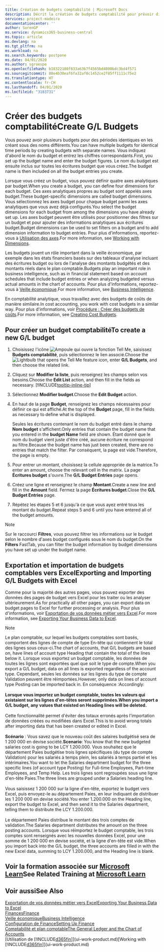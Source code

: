 ```yaml
---
title: Création de budgets comptabilité | Microsoft Docs
description: Décrit la création de budgets comptabilité pour prévoir différentes activités financières et affecter des axes analytiques à des fins de veille économique.
services: project-madeira
documentationcenter: ''
author: SorenGP
ms.service: dynamics365-business-central
ms.topic: article
ms.devlang: na
ms.tgt_pltfrm: na
ms.workload: na
ms.search.keywords: postpone
ms.date: 04/01/2020
ms.author: sgroespe
ms.openlocfilehash: b18322180f833a63b7f4565bd4000bdc3bd4f571
ms.sourcegitcommit: 88e4b30eaf6fa32af0c1452ce2f85ff1111c75e2
ms.translationtype: HT
ms.contentlocale: fr-CH
ms.lasthandoff: 04/01/2020
ms.locfileid: "3183731"
---
```

# <a name="create-gl-budgets"></a><span data-ttu-id="73a98-103">Créer des budgets comptabilité</span><span class="sxs-lookup"><span data-stu-id="73a98-103">Create G/L Budgets</span></span>
<span data-ttu-id="73a98-104">Vous pouvez avoir plusieurs budgets pour des périodes identiques en les créant sous des noms différents.</span><span class="sxs-lookup"><span data-stu-id="73a98-104">You can have multiple budgets for identical time periods by creating budgets with separate names.</span></span> <span data-ttu-id="73a98-105">Vous indiquez d'abord le nom du budget et entrez les chiffres correspondants.</span><span class="sxs-lookup"><span data-stu-id="73a98-105">First, you set up the budget name and enter the budget figures.</span></span> <span data-ttu-id="73a98-106">Le nom du budget est ensuite inclus sur toutes les écritures budget que vous créez.</span><span class="sxs-lookup"><span data-stu-id="73a98-106">The budget name is then included on all the budget entries you create.</span></span>  

<span data-ttu-id="73a98-107">Lorsque vous créez un budget, vous pouvez définir quatre axes analytiques par budget.</span><span class="sxs-lookup"><span data-stu-id="73a98-107">When you create a budget, you can define four dimensions for each budget.</span></span> <span data-ttu-id="73a98-108">Ces axes analytiques propres au budget sont appelés axes budget.</span><span class="sxs-lookup"><span data-stu-id="73a98-108">These budget-specific dimensions are called budget dimensions.</span></span> <span data-ttu-id="73a98-109">Vous sélectionnez les axes budget pour chaque budget parmi les axes analytiques que vous avez déjà configurés.</span><span class="sxs-lookup"><span data-stu-id="73a98-109">You select the budget dimensions for each budget from among the dimensions you have already set up.</span></span> <span data-ttu-id="73a98-110">Les axes budget peuvent être utilisés pour positionner des filtres sur un budget et pour ajouter des informations analytiques aux écritures budget.</span><span class="sxs-lookup"><span data-stu-id="73a98-110">Budget dimensions can be used to set filters on a budget and to add dimension information to budget entries.</span></span> <span data-ttu-id="73a98-111">Pour plus d'informations, reportez-vous à [Utilisation des axes](finance-dimensions.md).</span><span class="sxs-lookup"><span data-stu-id="73a98-111">For more information, see [Working with Dimensions](finance-dimensions.md).</span></span>

<span data-ttu-id="73a98-112">Les budgets jouent un rôle important dans la veille économique, par exemple dans les états financiers basés sur des tableaux d'analyse incluant des écritures budget ou lors de l'analyse des montants budgétés et des montants réels dans le plan comptable.</span><span class="sxs-lookup"><span data-stu-id="73a98-112">Budgets play an important role in business intelligence, such as in financial statement based on account schedules that include budget entries or when analyzing budgeted versus actual amounts in the chart of accounts.</span></span> <span data-ttu-id="73a98-113">Pour plus d'informations, reportez-vous à [Veille économique](bi.md).</span><span class="sxs-lookup"><span data-stu-id="73a98-113">For more information, see [Business Intelligence](bi.md).</span></span>

<span data-ttu-id="73a98-114">En comptabilité analytique, vous travaillez avec des budgets de coûts de manière similaire.</span><span class="sxs-lookup"><span data-stu-id="73a98-114">In cost accounting, you work with cost budgets in a similar way.</span></span> <span data-ttu-id="73a98-115">Pour plus d'informations, voir [Procédure : Créer des budgets de coûts](finance-create-cost-budgets.md).</span><span class="sxs-lookup"><span data-stu-id="73a98-115">For more information, see [Creating Cost Budgets](finance-create-cost-budgets.md).</span></span>    

## <a name="to-create-a-new-gl-budget"></a><span data-ttu-id="73a98-116">Pour créer un budget comptabilité</span><span class="sxs-lookup"><span data-stu-id="73a98-116">To create a new G/L budget</span></span>  
1. <span data-ttu-id="73a98-117">Choisissez l'icône ![Ampoule qui ouvre la fonction Tell Me](media/ui-search/search_small.png "Dites-moi ce que vous voulez faire"), saisissez **Budgets comptabilité**, puis sélectionnez le lien associé.</span><span class="sxs-lookup"><span data-stu-id="73a98-117">Choose the ![Lightbulb that opens the Tell Me feature](media/ui-search/search_small.png "Tell me what you want to do") icon, enter **G/L Budgets**, and then choose the related link.</span></span>  
2. <span data-ttu-id="73a98-118">Cliquez sur **Modifier la liste**, puis renseignez les champs selon vos besoins.</span><span class="sxs-lookup"><span data-stu-id="73a98-118">Choose the **Edit List** action, and then fill in the fields as necessary.</span></span> [!INCLUDE[tooltip-inline-tip](includes/tooltip-inline-tip_md.md)]  
3. <span data-ttu-id="73a98-119">Sélectionnez **Modifier budget**.</span><span class="sxs-lookup"><span data-stu-id="73a98-119">Choose the **Edit Budget** action.</span></span>
4. <span data-ttu-id="73a98-120">En haut de la page **Budget**, renseignez les champs nécessaires pour définir ce qui est affiché.</span><span class="sxs-lookup"><span data-stu-id="73a98-120">At the top of the **Budget** page, fill in the fields as necessary to define what is displayed.</span></span>  

    <span data-ttu-id="73a98-121">Seules les écritures contenant le nom du budget entré dans le champ **Nom budget** s'affichent.</span><span class="sxs-lookup"><span data-stu-id="73a98-121">Only entries that contain the budget name that you entered in the **budget Name** field are shown.</span></span> <span data-ttu-id="73a98-122">Étant donné que le nom du budget vient juste d'être créé, aucune écriture ne correspond au filtre.</span><span class="sxs-lookup"><span data-stu-id="73a98-122">Because the budget name has just been created, there are no entries that match the filter.</span></span> <span data-ttu-id="73a98-123">Par conséquent, la page est vide.</span><span class="sxs-lookup"><span data-stu-id="73a98-123">Therefore, the page is empty.</span></span>  
5. <span data-ttu-id="73a98-124">Pour entrer un montant, choisissez la cellule appropriée de la matrice.</span><span class="sxs-lookup"><span data-stu-id="73a98-124">To enter an amount, choose the relevant cell in the matrix.</span></span> <span data-ttu-id="73a98-125">La page **Écritures budget** s'ouvre.</span><span class="sxs-lookup"><span data-stu-id="73a98-125">The **G/L Budget Entries** page opens.</span></span>  
6. <span data-ttu-id="73a98-126">Créez une ligne et renseignez le champ **Montant**.</span><span class="sxs-lookup"><span data-stu-id="73a98-126">Create a new line and fill in the **Amount** field.</span></span> <span data-ttu-id="73a98-127">Fermez la page **Écritures budget**.</span><span class="sxs-lookup"><span data-stu-id="73a98-127">Close the **G/L Budget Entries** page.</span></span>  
7. <span data-ttu-id="73a98-128">Répétez les étapes 5 et 6 jusqu'à ce que vous ayez entré tous les montant du budget.</span><span class="sxs-lookup"><span data-stu-id="73a98-128">Repeat steps 5 and 6 until you have entered all of the budget amounts.</span></span>  

> [!NOTE]  
>  <span data-ttu-id="73a98-129">Sur le raccourci **Filtres**, vous pouvez filtrer les informations sur le budget selon le nombre d'axes budget configurés sous le nom du budget.</span><span class="sxs-lookup"><span data-stu-id="73a98-129">On the **Filters** FastTab, you can filter the budget information by budget dimensions you have set up under the budget name.</span></span>

## <a name="exporting-and-importing-gl-budgets-with-excel"></a><span data-ttu-id="73a98-130">Exportation et importation de budgets comptables vers Excel</span><span class="sxs-lookup"><span data-stu-id="73a98-130">Exporting and Importing G/L Budgets with Excel</span></span>
<span data-ttu-id="73a98-131">Comme pour la majorité des autres pages, vous pouvez exporter des données des pages de budget vers Excel pour les traiter ou les analyser ultérieurement.</span><span class="sxs-lookup"><span data-stu-id="73a98-131">As for practically all other pages, you can export data on budget pages to Excel for further processing or analysis.</span></span> <span data-ttu-id="73a98-132">Pour plus d'informations, voir [Exportation de vos données métier vers Excel](about-export-data.md).</span><span class="sxs-lookup"><span data-stu-id="73a98-132">For more information, see [Exporting Your Business Data to Excel](about-export-data.md).</span></span>

> [!NOTE]
> <span data-ttu-id="73a98-133">Le plan comptable, sur lequel les budgets comptables sont basés, comportent des lignes de compte de type En-tête qui contiennent le total des lignes sous ceux-ci.</span><span class="sxs-lookup"><span data-stu-id="73a98-133">The chart of accounts, that G/L budgets are based on, have lines of account type Heading that contain the total of the lines below it.</span></span> <span data-ttu-id="73a98-134">Lorsque vous exportez un budget comptable, les données de toutes les lignes sont exportées quel que soit le type de compte.</span><span class="sxs-lookup"><span data-stu-id="73a98-134">When you export a G/L budget, data on all lines is exported regardless of the account type.</span></span> <span data-ttu-id="73a98-135">Cependant, seules les données sur les lignes du type de compte Validation peuvent être réimportées.</span><span class="sxs-lookup"><span data-stu-id="73a98-135">However, only data on lines of account type Posting can be imported back in.</span></span> <span data-ttu-id="73a98-136">En conséquence :</span><span class="sxs-lookup"><span data-stu-id="73a98-136">Accordingly:</span></span> <br /><br /> <span data-ttu-id="73a98-137">**Lorsque vous importez un budget comptable, toutes les valeurs qui existaient sur les lignes d'en-têtes seront supprimées.**</span><span class="sxs-lookup"><span data-stu-id="73a98-137">**When you import a G/L budget, any values that existed on Heading lines will be deleted.**</span></span> <br /><br /> <span data-ttu-id="73a98-138">Cette fonctionnalité permet d'éviter des totaux erronés après l'importation de données créées ou modifiées dans Excel.</span><span class="sxs-lookup"><span data-stu-id="73a98-138">This is to avoid wrong totals after importing data that has been created or edited in Excel.</span></span><br /><br /> <span data-ttu-id="73a98-139">**Scénario** : Vous savez que le nouveau coût des salaires budgétisé sera de 1 200 000 en devise société.</span><span class="sxs-lookup"><span data-stu-id="73a98-139">**Scenario**: You know that the new budgeted salaries cost is going to be LCY 1.200.000.</span></span> <span data-ttu-id="73a98-140">Vous souhaitez que le département Paies budgétise trois lignes spécifiques (du type de compte Validation) pour les salariés à temps plein, les salariés à temps partiel et les intérimaires.</span><span class="sxs-lookup"><span data-stu-id="73a98-140">You want to let the Salaries department budget for the three specific lines (of account type Posting) for Full-time Employees, Part-time Employees, and Temp Help.</span></span> <span data-ttu-id="73a98-141">Les trois lignes sont regroupées sous une ligne d'en-tête Paies.</span><span class="sxs-lookup"><span data-stu-id="73a98-141">The three lines are grouped under a Salaries heading line.</span></span><br /><br /><span data-ttu-id="73a98-142">Vous saisissez 1 200 000 sur la ligne d'en-tête, exportez le budget vers Excel, puis envoyez-le au département Paies, en leur indiquant de distribuer les 1 200 000 en devise société.</span><span class="sxs-lookup"><span data-stu-id="73a98-142">You enter 1.200.000 on the Heading line, export the budget to Excel, and then send it to the Salaries department, telling them to distribute the LCY 1.200.000.</span></span><br /><br /> <span data-ttu-id="73a98-143">Le département Paies distribue le montant des trois comptes de validation.</span><span class="sxs-lookup"><span data-stu-id="73a98-143">The Salaries department distributes the amount on the three posting accounts.</span></span> <span data-ttu-id="73a98-144">Lorsque vous réimportez le budget comptable, les trois comptes sont renseignés avec les nouvelles données Excel, pour une somme de 1 200 000 en devise société, et la ligne d'en-tête est vide.</span><span class="sxs-lookup"><span data-stu-id="73a98-144">When you import back into the G/L budget, the three accounts are filled in with the new Excel data, summing to LCY 1.200.000, and the Heading line is blank.</span></span>

## <a name="see-related-training-at-microsoft-learn"></a><span data-ttu-id="73a98-145">Voir la formation associée sur [Microsoft Learn](/learn/modules/budgets-exchange-rates-dynamics-365-business-central/index)</span><span class="sxs-lookup"><span data-stu-id="73a98-145">See Related Training at [Microsoft Learn](/learn/modules/budgets-exchange-rates-dynamics-365-business-central/index)</span></span>

## <a name="see-also"></a><span data-ttu-id="73a98-146">Voir aussi</span><span class="sxs-lookup"><span data-stu-id="73a98-146">See Also</span></span>
[<span data-ttu-id="73a98-147">Exportation de vos données métier vers Excel</span><span class="sxs-lookup"><span data-stu-id="73a98-147">Exporting Your Business Data to Excel</span></span>](about-export-data.md)  
[<span data-ttu-id="73a98-148">Finances</span><span class="sxs-lookup"><span data-stu-id="73a98-148">Finance</span></span>](finance.md)  
[<span data-ttu-id="73a98-149">Veille économique</span><span class="sxs-lookup"><span data-stu-id="73a98-149">Business Intelligence</span></span>](bi.md)  
[<span data-ttu-id="73a98-150">Configuration de Finance</span><span class="sxs-lookup"><span data-stu-id="73a98-150">Setting Up Finance</span></span>](finance-setup-finance.md)  
[<span data-ttu-id="73a98-151">Comptabilité et plan comptable</span><span class="sxs-lookup"><span data-stu-id="73a98-151">The General Ledger and the Chart of Accounts</span></span>](finance-general-ledger.md)  
<span data-ttu-id="73a98-152">[Utilisation de [!INCLUDE[d365fin](includes/d365fin_md.md)]](ui-work-product.md)</span><span class="sxs-lookup"><span data-stu-id="73a98-152">[Working with [!INCLUDE[d365fin](includes/d365fin_md.md)]](ui-work-product.md)</span></span>  
